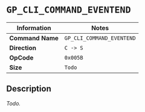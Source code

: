 # `GP_CLI_COMMAND_EVENTEND`

| Information               | Notes |
|---                        |---    |
| **Command Name**          | `GP_CLI_COMMAND_EVENTEND` |
| **Direction**             | `C -> S` |
| **OpCode**                | `0x005B` |
| **Size**                  | `Todo` |

## Description

_Todo._